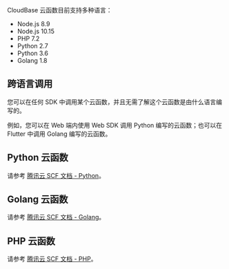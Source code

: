 CloudBase 云函数目前支持多种语言：

- Node.js 8.9
- Node.js 10.15
- PHP 7.2
- Python 2.7
- Python 3.6
- Golang 1.8

## 跨语言调用

您可以在任何 SDK 中调用某个云函数，并且无需了解这个云函数是由什么语言编写的。

例如，您可以在 Web 端内使用 Web SDK 调用 Python 编写的云函数；也可以在 Flutter 中调用 Golang 编写的云函数。

## Python 云函数

请参考 [腾讯云 SCF 文档 - Python](https://cloud.tencent.com/document/product/583/11061)。

## Golang 云函数

请参考 [腾讯云 SCF 文档 - Golang](https://cloud.tencent.com/document/product/583/18032)。

## PHP 云函数

请参考 [腾讯云 SCF 文档 - PHP](https://cloud.tencent.com/document/product/583/17531)。
